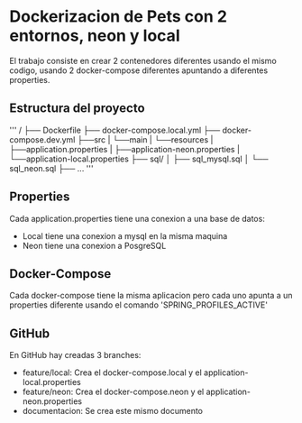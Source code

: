 # Dockerizacion de Pets con 2 entornos, neon y local

El trabajo consiste en crear 2 contenedores diferentes usando el mismo codigo, usando 2 docker-compose diferentes apuntando a diferentes properties.

## Estructura del proyecto

'''
/
├── Dockerfile
├── docker-compose.local.yml
├── docker-compose.dev.yml
├──src
|   └──main
|       └──resources
|               ├──application.properties
|               ├──application-neon.properties
|               └──application-local.properties
├── sql/
│   ├── sql_mysql.sql
│   └── sql_neon.sql
├── ...
'''

## Properties

Cada application.properties tiene una conexion a una base de datos:

- Local tiene una conexion a mysql en la misma maquina
- Neon tiene una conexion a PosgreSQL

## Docker-Compose

Cada docker-compose tiene la misma aplicacion pero cada uno apunta a un properties diferente usando el comando 'SPRING_PROFILES_ACTIVE'

## GitHub

En GitHub hay creadas 3 branches:

- feature/local: Crea el docker-compose.local y el application-local.properties
- feature/neon: Crea el docker-compose.neon y el application-neon.properties
- documentacion: Se crea este mismo documento
